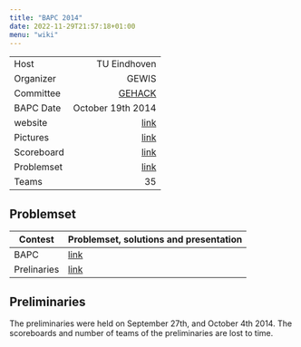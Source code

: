 ```yaml
---
title: "BAPC 2014"
date: 2022-11-29T21:57:18+01:00
menu: "wiki"
---
```



|            |                    |
|------------|-------------------:|
| Host       |       TU Eindhoven |
| Organizer  |              GEWIS |
| Committee  |    [GEHACK][email] |
| BAPC Date  |  October 19th 2014 | 
| website    |    [link][website] |
| Pictures   |     [link][photos] |
| Scoreboard | [link][scoreboard] |
| Problemset | [link][problemset] |
| Teams      |                 35 |

## Problemset
|Contest | Problemset, solutions and presentation |
|---|---|
| BAPC | [link][problemset] |
| Prelinaries | [link](https://2014.bapc.eu/preliminary.zip) |

## Preliminaries
The preliminaries were held on September 27th, and October 4th 2014.
The scoreboards and number of teams of the preliminaries are lost to time.

[home]: index.md
[website]: https://2014.bapc.eu/
[email]: mailto:gehack@gewis.nl
[photos]: https://www.gewis.nl/photo/album/827
[scoreboard]: http://2014.bapc.eu/scoreboards/bapc/
[problemset]: https://2014.bapc.eu/problemset.zip
